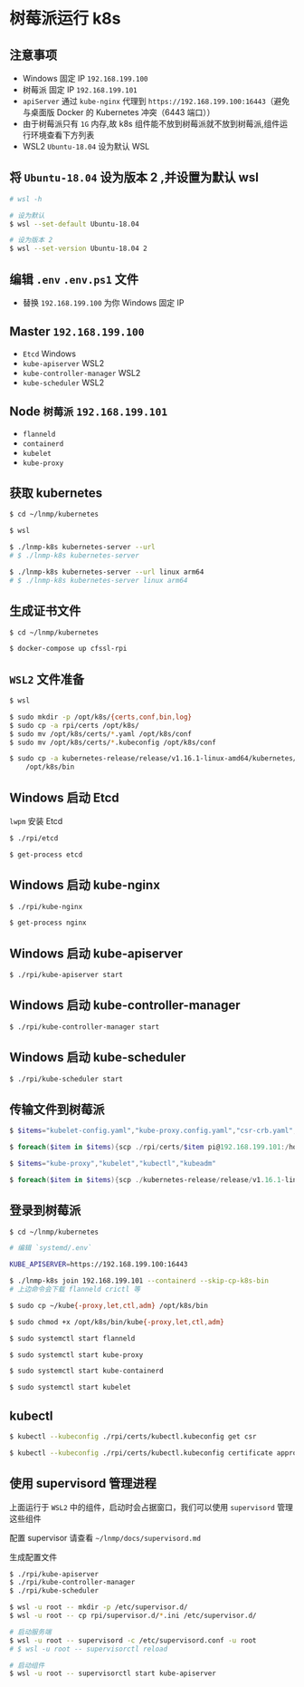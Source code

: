 # 树莓派运行 k8s

## 注意事项

* Windows 固定 IP `192.168.199.100`
* 树莓派 固定 IP `192.168.199.101`
* `apiServer` 通过 `kube-nginx` 代理到 `https://192.168.199.100:16443`（避免与桌面版 Docker 的 Kubernetes 冲突（6443 端口））
* 由于树莓派只有 `1G` 内存,故 k8s 组件能不放到树莓派就不放到树莓派,组件运行环境查看下方列表
* WSL2 `Ubuntu-18.04` 设为默认 WSL

## 将 `Ubuntu-18.04` 设为版本 2 ,并设置为默认 wsl

```bash
# wsl -h

# 设为默认
$ wsl --set-default Ubuntu-18.04

# 设为版本 2
$ wsl --set-version Ubuntu-18.04 2
```

## 编辑 `.env` `.env.ps1` 文件

* 替换 `192.168.199.100` 为你 Windows 固定 IP

## Master `192.168.199.100`

* `Etcd` Windows
* `kube-apiserver` WSL2
* `kube-controller-manager` WSL2
* `kube-scheduler` WSL2

## Node `树莓派` `192.168.199.101`

* `flanneld`
* `containerd`
* `kubelet`
* `kube-proxy`

## 获取 kubernetes

```bash
$ cd ~/lnmp/kubernetes

$ wsl

$ ./lnmp-k8s kubernetes-server --url
# $ ./lnmp-k8s kubernetes-server

$ ./lnmp-k8s kubernetes-server --url linux arm64
# $ ./lnmp-k8s kubernetes-server linux arm64
```

## 生成证书文件

```bash
$ cd ~/lnmp/kubernetes

$ docker-compose up cfssl-rpi
```

## `WSL2` 文件准备

```bash
$ wsl

$ sudo mkdir -p /opt/k8s/{certs,conf,bin,log}
$ sudo cp -a rpi/certs /opt/k8s/
$ sudo mv /opt/k8s/certs/*.yaml /opt/k8s/conf
$ sudo mv /opt/k8s/certs/*.kubeconfig /opt/k8s/conf

$ sudo cp -a kubernetes-release/release/v1.16.1-linux-amd64/kubernetes/server/bin/kube-{apiserver,controller-manager,scheduler} \
    /opt/k8s/bin
```

## Windows 启动 Etcd

`lwpm` 安装 Etcd

```bash
$ ./rpi/etcd

$ get-process etcd
```

## Windows 启动 kube-nginx

```bash
$ ./rpi/kube-nginx

$ get-process nginx
```

## Windows 启动 kube-apiserver

```bash
$ ./rpi/kube-apiserver start
```

## Windows 启动 kube-controller-manager

```bash
$ ./rpi/kube-controller-manager start
```

## Windows 启动 kube-scheduler

```bash
$ ./rpi/kube-scheduler start
```

## 传输文件到树莓派

```powershell
$ $items="kubelet-config.yaml","kube-proxy.config.yaml","csr-crb.yaml","kubectl.kubeconfig","kube-proxy.kubeconfig","flanneld.pem","flanneld-key.pem"

$ foreach($item in $items){scp ./rpi/certs/$item pi@192.168.199.101:/home/pi/lnmp/kubernetes/systemd/certs}

$ $items="kube-proxy","kubelet","kubectl","kubeadm"

$ foreach($item in $items){scp ./kubernetes-release/release/v1.16.1-linux-arm64/kubernetes/server/bin/$item pi@192.168.199.101:/home/pi/}
```

## 登录到树莓派

```bash
$ cd ~/lnmp/kubernetes

# 编辑 `systemd/.env`

KUBE_APISERVER=https://192.168.199.100:16443

$ ./lnmp-k8s join 192.168.199.101 --containerd --skip-cp-k8s-bin
# 上边命令会下载 flanneld crictl 等

$ sudo cp ~/kube{-proxy,let,ctl,adm} /opt/k8s/bin

$ sudo chmod +x /opt/k8s/bin/kube{-proxy,let,ctl,adm}
```

```bash
$ sudo systemctl start flanneld

$ sudo systemctl start kube-proxy

$ sudo systemctl start kube-containerd

$ sudo systemctl start kubelet
```

## kubectl

```bash
$ kubectl --kubeconfig ./rpi/certs/kubectl.kubeconfig get csr

$ kubectl --kubeconfig ./rpi/certs/kubectl.kubeconfig certificate approve csr-d6ndc
```

## 使用 supervisord 管理进程

上面运行于 `WSL2` 中的组件，启动时会占据窗口，我们可以使用 `supervisord` 管理这些组件

配置 supervisor 请查看 `~/lnmp/docs/supervisord.md`

生成配置文件

```bash
$ ./rpi/kube-apiserver
$ ./rpi/kube-controller-manager
$ ./rpi/kube-scheduler

$ wsl -u root -- mkdir -p /etc/supervisor.d/
$ wsl -u root -- cp rpi/supervisor.d/*.ini /etc/supervisor.d/

# 启动服务端
$ wsl -u root -- supervisord -c /etc/supervisord.conf -u root
# $ wsl -u root -- supervisorctl reload

# 启动组件
$ wsl -u root -- supervisorctl start kube-apiserver
```

